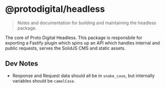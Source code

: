 # @protodigital/headless

> Notes and documentation for building and maintaining the headless package.

The core of Proto Digital Headless. This package is responsbile for exporting a Fastify plugin which spins up an API which handles internal and public requests, serves the SolidJS CMS and static assets.

## Dev Notes

- Response and Request data should all be in `snake_case`, but internally variables should be `camelCase`.
